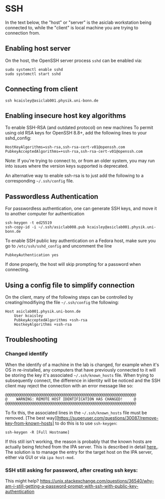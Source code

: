 # SSH

In the text below, the "host" or "server" is the asiclab workstation being connected to, while the "client" is local machine you are trying to connection from.

## Enabling host server

On the host, the OpenSSH server process `sshd` can be enabled via:

```
sudo systemctl enable sshd
sudo systemctl start sshd
```

## Connecting from client

```
ssh kcaisley@asiclab001.physik.uni-bonn.de
```

## Enabling insecure host key algorithms

To enable SSH-RSA (and outdated protocol) on new machines
To permit using old RSA keys for OpenSSH 8.8+, add the following lines to your sshd_config:

```
HostKeyAlgorithms=ssh-rsa,ssh-rsa-cert-v01@openssh.com
PubkeyAcceptedAlgorithms=+ssh-rsa,ssh-rsa-cert-v01@openssh.com
```

Note: If you're trying to connect to, or from an older system, you may run into issues where the version keys supported is deprecated.

An alternative way to enable ssh-rsa is to just add the following to a corresponding `~/.ssh/config` file.

## Passwordless Authentication
For passwordless authentication, one can generate SSH keys, and move it to another computer for authentication

```
ssh-keygen -t ed25519
ssh-copy-id -i ~/.ssh/asiclab008.pub kcaisley@asiclab001.physik.uni-bonn.de
```

To enable SSH public key authentication on a Fedora host, make sure you go to `/etc/ssh/sshd_config` and uncomment the line

```
PubkeyAuthentication yes
```

If done properly, the host will skip prompting for a password when connecting.

## Using a config file to simplify connection

On the client, many of the following steps can be controlled by creating/modifiying the file `~/.ssh/config` the following:

```
Host asiclab001.physik.uni-bonn.de
    User kcaisley
    PubkeyAcceptedAlgorithms +ssh-rsa
    HostkeyAlgorithms +ssh-rsa
```

## Troubleshooting

### Changed identify

When the identify of a machine in the lab is changed, for example when it's OS in re-installed, any computers that have previously connected to it will be storing the key it's associated `~/.ssh/known_hosts` file. When trying to subsequently connect, the difference in identity will be noticed and the SSH client may reject the connection with an error message like so:

```
@@@@@@@@@@@@@@@@@@@@@@@@@@@@@@@@@@@@@@@@@@@@@@@@@@@@@@@@@@@
@    WARNING: REMOTE HOST IDENTIFICATION HAS CHANGED!     @
@@@@@@@@@@@@@@@@@@@@@@@@@@@@@@@@@@@@@@@@@@@@@@@@@@@@@@@@@@@
```

To fix this, the associated lines in the `~/.ssh/known_hosts` file must be removed. [The best way][https://superuser.com/questions/30087/remove-key-from-known-hosts] to do this is to use `ssh-keygen`:

```
ssh-keygen -R [Full Hostname]
```

If this still isn't working, the reason is probably that the known hosts are actually being fetched from the IPA server. This is described in detail [here.](https://superuser.com/questions/1071204/still-getting-ssh-failure-offending-rsa-key-in-var-lib-sss-pubconf-known-host). The solution is to manage the entry for the target host on the IPA server, either via GUI or via `ipa host-mod`.


### SSH still asking for password, after creating ssh keys:

This might help? https://unix.stackexchange.com/questions/36540/why-am-i-still-getting-a-password-prompt-with-ssh-with-public-key-authentication
